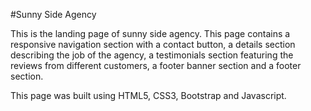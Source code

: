 #Sunny Side Agency

This is the landing page of sunny side agency. This page contains a responsive navigation section with a contact button, a details section describing the job of the agency, a testimonials section featuring the reviews from different customers, a footer banner section and a footer section.

This page was built using HTML5, CSS3, Bootstrap and Javascript.
